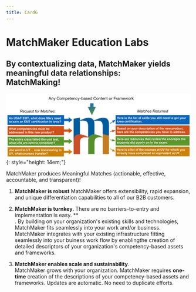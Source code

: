 ```yaml
---
title: Card6
---
```

# MatchMaker Education Labs  

## By contextualizing data, MatchMaker yields meaningful data relationships:<br/>**MatchMaking!**

![MatchMaker Simple Diagram](/mmassets/MM-Simple-v2.svg){: style="height: 14em;"}

MatchMaker produces Meaningful Matches (actionable, effective, accountable, and transparent)!

1. **MatchMaker is robust** MatchMaker offers extensibility, rapid expansion, and unique differentiation capabilities to all of our B2B customers.

2. **MatchMaker is turnkey**. There are no barriers-to-entry and implementation is easy. **<br/>. By building on your organization's existing skills and technologies, MatchMaker fits seamlessly into your work and/or business. MatchMaker integrates with your existing infrastructure fitting seamlessly into your buiness work flow by enablingthe creation of detailed descriptors of your organization's competency-based assets and frameworks. 

3. **MatchMaker enables scale and sustainability**.<br/>MatchMaker grows with your organization. MatchMaker requires **one-time** creation of the descriptions of your competency-based assets and frameworks. Updates are automatic. No need to duplicate efforts.

